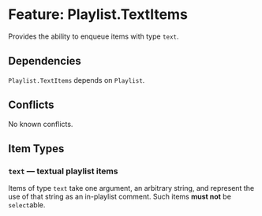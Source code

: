 # Feature: Playlist.TextItems

Provides the ability to enqueue items with type `text`.

## Dependencies

`Playlist.TextItems` depends on `Playlist`.

## Conflicts

No known conflicts.

## Item Types

### `text` — textual playlist items

Items of type `text` take one argument, an arbitrary string, and represent the
use of that string as an in-playlist comment.  Such items __must not__ be
`select`able.
